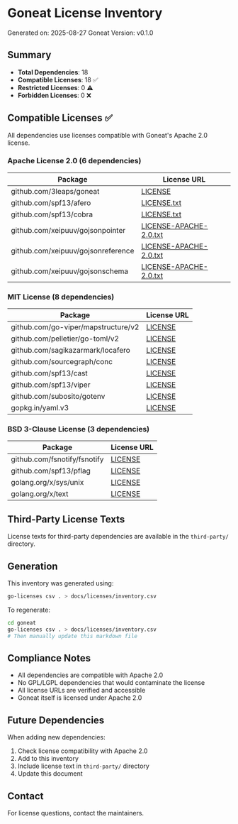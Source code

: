 # Goneat License Inventory

Generated on: 2025-08-27
Goneat Version: v0.1.0

## Summary

- **Total Dependencies**: 18
- **Compatible Licenses**: 18 ✅
- **Restricted Licenses**: 0 ⚠️
- **Forbidden Licenses**: 0 ❌

## Compatible Licenses ✅

All dependencies use licenses compatible with Goneat's Apache 2.0 license.

### Apache License 2.0 (6 dependencies)

| Package                            | License URL                                                                                                   |
| ---------------------------------- | ------------------------------------------------------------------------------------------------------------- |
| github.com/3leaps/goneat           | [LICENSE](https://github.com/3leaps/goneat/blob/HEAD/LICENSE)                                                 |
| github.com/spf13/afero             | [LICENSE.txt](https://github.com/spf13/afero/blob/v1.12.0/LICENSE.txt)                                        |
| github.com/spf13/cobra             | [LICENSE.txt](https://github.com/spf13/cobra/blob/v1.9.1/LICENSE.txt)                                         |
| github.com/xeipuuv/gojsonpointer   | [LICENSE-APACHE-2.0.txt](https://github.com/xeipuuv/gojsonpointer/blob/4e3ac2762d5f/LICENSE-APACHE-2.0.txt)   |
| github.com/xeipuuv/gojsonreference | [LICENSE-APACHE-2.0.txt](https://github.com/xeipuuv/gojsonreference/blob/bd5ef7bd5415/LICENSE-APACHE-2.0.txt) |
| github.com/xeipuuv/gojsonschema    | [LICENSE-APACHE-2.0.txt](https://github.com/xeipuuv/gojsonschema/blob/v1.2.0/LICENSE-APACHE-2.0.txt)          |

### MIT License (8 dependencies)

| Package                             | License URL                                                              |
| ----------------------------------- | ------------------------------------------------------------------------ |
| github.com/go-viper/mapstructure/v2 | [LICENSE](https://github.com/go-viper/mapstructure/blob/v2.2.1/LICENSE)  |
| github.com/pelletier/go-toml/v2     | [LICENSE](https://github.com/pelletier/go-toml/blob/v2.2.3/LICENSE)      |
| github.com/sagikazarmark/locafero   | [LICENSE](https://github.com/sagikazarmark/locafero/blob/v0.7.0/LICENSE) |
| github.com/sourcegraph/conc         | [LICENSE](https://github.com/sourcegraph/conc/blob/v0.3.0/LICENSE)       |
| github.com/spf13/cast               | [LICENSE](https://github.com/spf13/cast/blob/v1.7.1/LICENSE)             |
| github.com/spf13/viper              | [LICENSE](https://github.com/spf13/viper/blob/v1.20.1/LICENSE)           |
| github.com/subosito/gotenv          | [LICENSE](https://github.com/subosito/gotenv/blob/v1.6.0/LICENSE)        |
| gopkg.in/yaml.v3                    | [LICENSE](https://github.com/go-yaml/yaml/blob/v3.0.1/LICENSE)           |

### BSD 3-Clause License (3 dependencies)

| Package                      | License URL                                                         |
| ---------------------------- | ------------------------------------------------------------------- |
| github.com/fsnotify/fsnotify | [LICENSE](https://github.com/fsnotify/fsnotify/blob/v1.8.0/LICENSE) |
| github.com/spf13/pflag       | [LICENSE](https://github.com/spf13/pflag/blob/v1.0.6/LICENSE)       |
| golang.org/x/sys/unix        | [LICENSE](https://cs.opensource.google/go/x/sys/+/v0.29.0:LICENSE)  |
| golang.org/x/text            | [LICENSE](https://cs.opensource.google/go/x/text/+/v0.21.0:LICENSE) |

## Third-Party License Texts

License texts for third-party dependencies are available in the `third-party/` directory.

## Generation

This inventory was generated using:

```bash
go-licenses csv . > docs/licenses/inventory.csv
```

To regenerate:

```bash
cd goneat
go-licenses csv . > docs/licenses/inventory.csv
# Then manually update this markdown file
```

## Compliance Notes

- All dependencies are compatible with Apache 2.0
- No GPL/LGPL dependencies that would contaminate the license
- All license URLs are verified and accessible
- Goneat itself is licensed under Apache 2.0

## Future Dependencies

When adding new dependencies:

1. Check license compatibility with Apache 2.0
2. Add to this inventory
3. Include license text in `third-party/` directory
4. Update this document

## Contact

For license questions, contact the maintainers.

